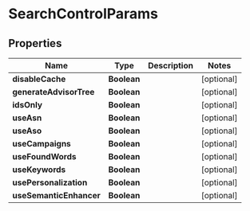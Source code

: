 
# SearchControlParams

## Properties
Name | Type | Description | Notes
------------ | ------------- | ------------- | -------------
**disableCache** | **Boolean** |  |  [optional]
**generateAdvisorTree** | **Boolean** |  |  [optional]
**idsOnly** | **Boolean** |  |  [optional]
**useAsn** | **Boolean** |  |  [optional]
**useAso** | **Boolean** |  |  [optional]
**useCampaigns** | **Boolean** |  |  [optional]
**useFoundWords** | **Boolean** |  |  [optional]
**useKeywords** | **Boolean** |  |  [optional]
**usePersonalization** | **Boolean** |  |  [optional]
**useSemanticEnhancer** | **Boolean** |  |  [optional]



